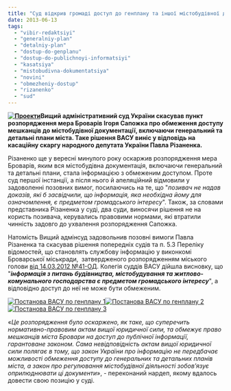 ```yaml
---
title: "Суд відкрив громаді доступ до генплану та іншої містобудівної документації Броварів"
date: 2013-06-13
tags: 
  - "vibir-redaktsiyi"
  - "generalniy-plan"
  - "detalniy-plan"
  - "dostup-do-genplanu"
  - "dostup-do-publichnoyi-informatsiyi"
  - "kasatsiya"
  - "mistobudivna-dokumentatsiya"
  - "novini"
  - "obmezheniy-dostup"
  - "rizanenko"
  - "sud"
---
```


**[![Проекти](https://mpz.brovary.org/wp-content/uploads/2012/07/Projects.jpg)](https://mpz.brovary.org/wp-content/uploads/2012/07/Projects.jpg)Вищий адміністративний суд України скасував пункт розпорядження мера Броварів Ігоря Сапожка про обмеження доступу мешканців до містобудівної документації, включаючи генеральний та детальні плани міста. Таке рішення ВАСУ виніс у відповідь на касаційну скаргу народного депутата України Павла Різаненка.**

Різаненко ще у вересні минулого року оскаржив розпорядження мера Броварів, яким вся містобудівна документація, включаючи генеральний та детальні плани, стала інформацією з обмеженим доступом. Проте суд першої інстанції, а після нього й апеляційний відмовили у задоволенні позовних вимог, посилаючись на те, що "_позивач не надав доказів, які б засвідчили, що інформація, яка необхідна йому для означомлення, є предметом громадського інтересу_". Також, за словами представника Різаненка у суді, два суди, виносячи рішення не на користь позивача, керувались правовими нормами, які втратили чинність задовго до ухвалення розпорядження Сапожка.

Натомість Вищий адмінсуд задовольнив позовні вимоги Павла Різаненка та скасував рішення попередніх судів та п. 5.3 Переліку відомостей, що становлять службову інформацію у виконкомі Броварської міськради,  затвердженого розпорядженням міського голови [від 14.03.2012 №41-ОД](http://docs.pravo-znaty.org.ua/p907/14.03.2012/41). Колегія суддів ВАСУ дійшла висновку, що "_**інформація з питань будівництва, містобудування та житлово-комунального господарства є предметом громадського інтересу**_", а відповідно доступ до неї не може бути обмеженим.

[![Постанова ВАСУ по генплану 1](https://mpz.brovary.org/wp-content/uploads/2013/06/Postanova-VASU-po-genplanu-1.jpg)](https://mpz.brovary.org/wp-content/uploads/2013/06/Postanova-VASU-po-genplanu-1.jpg)[![Постанова ВАСУ по генплану 2](https://mpz.brovary.org/wp-content/uploads/2013/06/Postanova-VASU-po-genplanu-2.jpg)](https://mpz.brovary.org/wp-content/uploads/2013/06/Postanova-VASU-po-genplanu-2.jpg)[![Постанова ВАСУ по генплану 3](https://mpz.brovary.org/wp-content/uploads/2013/06/Postanova-VASU-po-genplanu-3.jpg)](https://mpz.brovary.org/wp-content/uploads/2013/06/Postanova-VASU-po-genplanu-3.jpg)

«_Це розпорядження було оскаржено, як таке, що суперечить нормативно-правовим актам вищої юридичної сили, та обмежує право мешканців міста Бровари на доступ до публічної інформації, гарантоване законом. Сама невідповідність актам вищої юридичної сили полягає в тому, що закон України про інформацію не передбачає можливості обмеження доступу до генеральних та детальних планів міста, а закон про регулювання містобудівної діяльності зобов’язує оприлюднювати ці документи_», - переконаний нардеп, якому вдалось довести свою позицію у суді.
